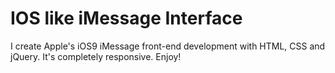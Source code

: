 # IOS like iMessage Interface
I create Apple's iOS9 iMessage front-end development with HTML, CSS and jQuery. It's completely responsive. Enjoy!
